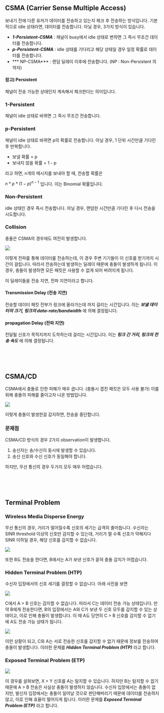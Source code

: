 ## CSMA (Carrier Sense Multiple Access)
보내기 전에 다른 유저가 데이터를 전송하고 있는지 체크 후 전송하는 방식입니다. 기본적으로 idle 상태라면, 데이터를 전송합니다. 아닐 경우, 3가지 방식이 있습니다.

- ***1-Persistent-CSMA*** : 채널이 busy에서 idle 상태로 변하면 그 즉시 무조건 데이터를 전송합니다.
- ***p-Persistent-CSMA*** : idle 상태를 기다리고 해당 상태일 경우 일정 확률로 데이터를 전송합니다.
- *** NP-CSMA*** : 랜덤 딜레이 이후에 전송합니다. (NP : Non-Persistent 의 약자)

#### 참고) Persistent
채널이 전송 가능한 상태인지 계속해서 체크한다는 의미입니다. 

### 1-Persistent
채널이 idle 상태로 바뀌면 그 즉시 무조건 전송합니다. 

### p-Persistent
채널이 idle 상태로 바뀌면 p의 확률로 전송합니다. 아닐 경우, 1 단위 시간만큼 기다린 후 반복합니다.

- 보낼 확률 = p
- 보내지 않을 확률 = 1 - p

라고 하면, n개의 메시지를 보내야 할 때, 전송할 확률은

$n * p * (1 - p)^{n - 1}$ 입니다. 이는 Binomial 확률입니다.

### Non-Persistent
idle 상태인 경우 즉시 전송합니다. 아닐 경우, 랜덤한 시간만큼 기다린 후 다시 전송을 시도합니다.

### Collision
충돌은 CSMA의 경우에도 여전히 발생합니다. 

![](https://velog.velcdn.com/images/seokjun0915/post/c31fc83d-0404-43a4-824d-3e3c56578ec9/image.jpeg)

이렇게 전파를 통해 데이터를 전송하는데, 이 경우 주변 기기들이 이 신호를 받기까지 시간이 걸립니다. 따라서 전송하는데 발생하는 딜레이 때문에 충돌이 발생하게 됩니다. 이 경우, 충돌이 발생하면 모든 패킷은 사용할 수 없게 되어 버려지게 됩니다.

이 딜레이들을 전송 지연, 전파 지연이라고 합니다.

#### Transmission Delay (전송 지연)
전송할 데이터 패킷 전부가 링크에 올라가는데 까지 걸리는 시간입니다. 이는 ***보낼 데이터의 크기, 링크의 data-rate/bandwidth*** 에 의해 결정됩니다.

#### propagation Delay (전파 지연)
전달될 신호가 목적지까지 도착하는데 걸리는 시간입니다. 이는 ***링크 간 거리, 링크의 전송 속도*** 에 의해 결정됩니다.

<br/><br/><br/>

## CSMA/CD
CSMA에서 충돌로 인한 피해가 매우 큽니다. (충돌시 겹친 패킷은 모두 사용 불가) 이를 위해 충돌의 피해를 줄이고자 나온 방법입니다.

![](https://velog.velcdn.com/images/seokjun0915/post/4f6e7252-8440-4f73-962b-ea2f8cc1fe2d/image.jpeg)

이렇게 충돌이 발생한걸 감지하면, 전송을 중단합니다. 

### 문제점
CSMA/CD 방식의 경우 2가지 observation이 발생합니다. 

1. 송신자는 송/수신이 동시에 발생할 수 있습니다.
2. 송신 신호와 수신 신호가 동일해야 합니다.

하지만, 무선 통신의 경우 두가지 모두 매우 어렵습니다.

<br/><br/><br/>

## Terminal Problem
### Wireless Media Disperse Energy
무선 통신의 경우, 거리가 멀어질수록 신호의 세기는 급격히 줄어듭니다. 수신자는 SINR threshold 이상의 신호만 감지할 수 있는데, 거리가 멀 수록 신호가 약해지다 SINR 이하일 경우, 해당 신호를 감지할 수 없습니다.

![](https://velog.velcdn.com/images/seokjun0915/post/0b2d279f-c8a4-4220-afcf-9301a38523cc/image.jpeg)

또한 B도 전송을 한다면, B에서는 A가 보낸 신호가 묻혀 충돌 감지가 어렵습니다.

### Hidden Terminal Problem (HTP)
수신자 입장에서의 신호 세기를 결정할 수 없습니다. 아래 사진을 보면

![](https://velog.velcdn.com/images/seokjun0915/post/f5f49a40-9669-4e2e-a3e1-9edfdf6a9085/image.jpeg)

C에서 A > B 신호는 감지할 수 없습니다. 따라서 C는 데이터 전송 가능 상태입니다. 만약 B에게 전송한다면, B의 입장에서는 A와 C가 보낸 두 신호 모두를 감지할 수 있는 상태이고, 이로 인해 충돌이 발생합니다. 이 때 A도 당연히 C > B 신호를 감지할 수 없기에 A도 전송 가능 상태가 됩니다.

![](https://velog.velcdn.com/images/seokjun0915/post/fa4f2f3a-a855-4e20-ab1d-6a444eef6e60/image.jpeg)

이런 상황이 되고, C와 A는 서로 전송한 신호를 감지할 수 없기 때문에 정보를 전송하여 충돌이 발생합니다. 이러한 문제를 ***Hidden Terminal Problem (HTP)*** 라고 합니다. 

### Exposed Terminal Problem (ETP)

![](https://velog.velcdn.com/images/seokjun0915/post/375bd9f9-4624-4f8e-81a2-f59722ea9d6a/image.jpeg)

이 경우를 살펴보면, X > Y 신호를 A는 탐지할 수 있습니다. 하지만 B는 탐지할 수 없기 때문에 A > B 전송은 사실상 충돌이 발생하지 않습니다. 수신자 입장에서는 충돌이 없지만, 발신자 입장에서는 충돌이 일어날 것으로 판단해버리기 때문에 데이터를 전송하지 않고, 이로 인해 효율이 떨어지게 됩니다. 이러한 문제를 ***Exposed Terminal Problem (ETP)*** 라고 합니다.


